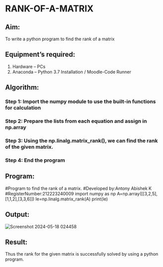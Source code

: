 # RANK-OF-A-MATRIX
## Aim:
To write a python program to find the rank of a matrix
## Equipment’s required:
1. 	Hardware – PCs
2. 	Anaconda – Python 3.7 Installation / Moodle-Code Runner
## Algorithm:
### Step 1: Import the numpy module to use the built-in functions for calculation
### Step 2: Prepare the lists from each equation and assign in np.array
### Step 3: Using the np.linalg.matrix_rank(), we can find the rank of the given matrix.
### Step 4: End the program
## Program:
#Program to find the rank of a matrix.
#Developed by:Antony Abishek K
#RegisterNumber:212223240009
import numpy as np
A=np.array([[3,2,5],[1,1,2],[3,3,6]])
le=np.linalg.matrix_rank(A)
print(le)
## Output:
![Screenshot 2024-05-18 024458](https://github.com/Antonyabishek2004/RANK-OF-A-MATRIX/assets/138849620/04369156-96ec-41d4-896d-a7be06930052)
## Result:
Thus the rank for the given matrix is successfully solved by  using a python program.

